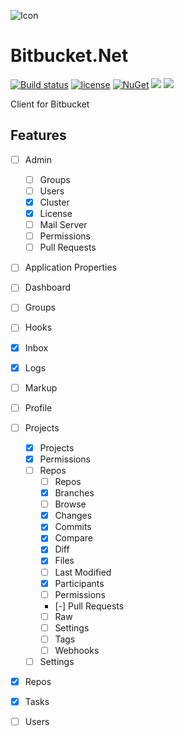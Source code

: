 ![Icon](https://i.imgur.com/OsDAzyV.png)
# Bitbucket.Net 
[![Build status](https://ci.appveyor.com/api/projects/status/hr3rure7ys0upmy7?svg=true)](https://ci.appveyor.com/project/lvermeulen/bitbucket-net)
 [![license](https://img.shields.io/github/license/lvermeulen/Bitbucket.Net.svg?maxAge=2592000)](https://github.com/lvermeulen/Bitbucket.Net/blob/master/LICENSE) [![NuGet](https://img.shields.io/nuget/vpre/Bitbucket.Net.svg?maxAge=2592000)](https://www.nuget.org/packages/Bitbucket.Net/) 
 ![](https://img.shields.io/badge/.net-4.5.2-yellowgreen.svg) ![](https://img.shields.io/badge/netstandard-1.4-yellowgreen.svg)

Client for Bitbucket

## Features
* [ ] Admin
	* [ ] Groups
	* [ ] Users
	* [X] Cluster
	* [X] License
	* [ ] Mail Server
	* [ ] Permissions
	* [ ] Pull Requests
* [ ] Application Properties
* [ ] Dashboard
* [ ] Groups
* [ ] Hooks
* [X] Inbox
* [X] Logs
* [ ] Markup
* [ ] Profile
* [ ] Projects
	* [X] Projects
	* [X] Permissions
	* [ ] Repos
		* [ ] Repos
		* [X] Branches
		* [ ] Browse
		* [X] Changes
		* [X] Commits
		* [X] Compare
		* [X] Diff
		* [X] Files
		* [ ] Last Modified
		* [X] Participants
		* [ ] Permissions
		* [-] Pull Requests
		* [ ] Raw
		* [ ] Settings
		* [ ] Tags
		* [ ] Webhooks
	* [ ] Settings
* [X] Repos
* [X] Tasks
* [ ] Users


